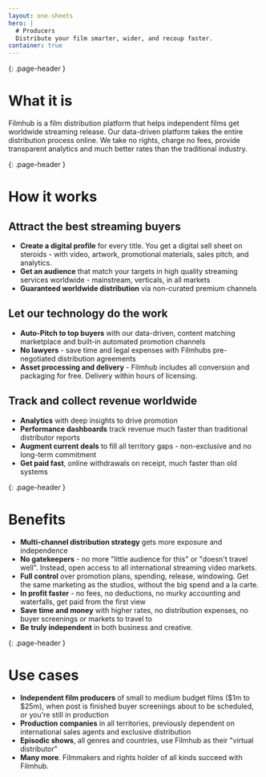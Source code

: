 ```yaml
---
layout: one-sheets
hero: |
  # Producers
  Distribute your film smarter, wider, and recoup faster.
container: true
---
```

{: .page-header }
# What it is

Filmhub is a film distribution platform that helps independent films get worldwide streaming release. Our data-driven platform takes the entire distribution process online. We take no rights, charge no fees, provide transparent analytics and much better rates than the traditional industry.

{: .page-header }
# How it works

## Attract the best streaming buyers

* **Create a digital profile** for every title. You get a digital sell sheet on steroids - with video, artwork, promotional materials, sales pitch, and analytics.
* **Get an audience** that match your targets in high quality streaming services worldwide - mainstream, verticals, in all markets
* **Guaranteed worldwide distribution** via non-curated premium channels

## Let our technology do the work

* **Auto-Pitch to top buyers** with our data-driven, content matching marketplace and built-in automated promotion channels
* **No lawyers** - save time and legal expenses with Filmhubs pre-negotiated distribution agreements
* **Asset processing and delivery** - Filmhub includes all conversion and packaging for free. Delivery within hours of licensing.

## Track and collect revenue worldwide

* **Analytics** with deep insights to drive promotion
* **Performance dashboards** track revenue much faster than traditional distributor reports
* **Augment current deals** to fill all territory gaps - non-exclusive and no long-term commitment
* **Get paid fast**, online withdrawals on receipt, much faster than old systems

{: .page-header }
# Benefits

* **Multi-channel distribution strategy** gets more exposure and independence
* **No gatekeepers** - no more "little audience for this" or "doesn't travel well". Instead, open access to all international streaming video markets.
* **Full control** over promotion plans, spending, release, windowing. Get the same marketing as the studios, without the big spend and a la carte.
* **In profit faster** - no fees, no deductions, no murky accounting and waterfalls, get paid from the first view
* **Save time and money** with higher rates, no distribution expenses, no buyer screenings or markets to travel to
* **Be truly independent** in both business and creative.

{: .page-header }
# Use cases

* **Independent film producers** of small to medium budget films ($1m to $25m), when post is finished buyer screenings about to be scheduled, or you're still in production
* **Production companies** in all territories, previously dependent on international sales agents and exclusive distribution
* **Episodic shows**, all genres and countries, use Filmhub as their "virtual distributor"
* **Many more**. Filmmakers and rights holder of all kinds succeed with Filmhub.
